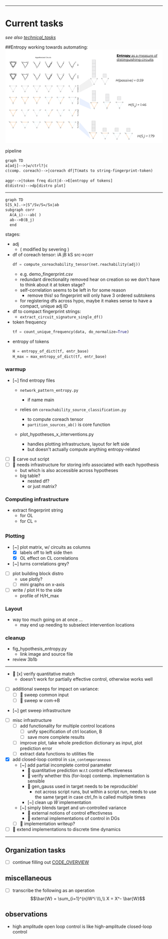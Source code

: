 
---

# Current tasks
*see also [technical_tasks](/sketches_and_notation/planning_big_picture/technical_tasks.md)*

##Entropy
working towards automating:
![](/figures/misc_figure_sketches/circuit_intervention_entropy_mockup.png)



pipeline
```mermaid
graph TD
a[adj]-->|w/ctrl?|c
c(comp. coreach)-->|coreach df|T(mats to string-fingerprint-token)

aggr-->|token freq dict|d-->E[entropy of tokens]
d(distro)-->dp[distro plot]
```

---
```mermaid
graph TD
S[S_k].->|S^/Sv/S=/Sx|ab
subgraph corr
  A(A_i)---ab( )
  ab-->B(B_j)
  end
```

stages:
- adj 
  - ( modified by severing )
- df of coreach tensor: iA	jB	kS src→corr
  ```python
  df = compute_coreachability_tensor(net.reachability(adj))
  ```
  - e.g. demo_fingerprint.csv
  - redundant directionality removed hear on creation so we don't have to think about it at token stage?
  - self-correlation seems to be left in for some reason
    - remove this! so fingerprint will only have 3 ordered subtokens
  - for registering dfs across hypo, maybe it makes sense to have a compact, unique adj ID
- df to compact fingerprint strings:
  - `extract_circuit_signature_single_df()`
- token frequency 
  ```python
  tf = count_unique_frequency(data, do_normalize=True)
  ```
- entropy of tokens 
  ```python
  H = entropy_of_dict(tf, entr_base)
  H_max = max_entropy_of_dict(tf, entr_base)
  ```


### warmup 
- [~] find entropy files
  - `network_pattern_entropy.py`
    - if name main 
  - relies on `coreachability_source_classification.py` 
    - to compute coreach tensor
    - `partition_sources_ab()` is core function
    
  - plot_hypotheses_x_interventions.py
    - handles plotting infrastructure, layout for left side 
    - but doesn't actually compute anything entropy-related
    
- [ ] 🧿 carve out script
- [ ] :dart: needs infrastructure for storing info associated with each hypothesis
  - but which is also accessible across hypotheses 
  - big table?
    - nested df?
    - or just matrix?
       

### Computing infrastructure 
- extract fingerprint string 
  - for OL 
  - for CL :star:
  
### Plotting 
- [~] plot matrix, w/ circuits as columns 
  - [x] labels off to left side then
  - [x] OL effect on CL correlations
- [~] turns correlations grey?

- [ ] plot building block distro
  - use plotly?
  - [ ] mini graphs on x-axis 
- [ ] write / plot H to the side 
  - profile of H/H_max
  
### Layout 
- way too much going on at once ... 
  - may end up needing to subselect intervention locations 
  
### cleanup 
- fig_hypothesis_entropy.py
  - link image and source file
- review 3b1b

--- 
- 🎯 [x] verify quantitative match
  - doesn't work for partially effective control, otherwise works well
- [ ] additional sweeps for impact on variance:
  - [ ] 🧵 sweep common input
  - [ ] 🧵 sweep w com→B

- [~] get sweep infrastructure
- [ ] misc infrastructure
  - [ ] add functionality for multiple control locations
    - [ ] unify specification of ctrl location, B
    - [ ] save more complete results
  - [ ] improve plot, take whole prediction dictionary as input, plot prediction error
  - [ ] extract data functions to utilities file
- [x] add closed-loop control in `sim_contemporaneous`
  - [~] add partial incomplete control parameter
    - 🧵 quantitative prediction w.r.t control effectiveness
    - 🧵 verify whether this (for-loop) contemp. implementation is sensible 
    - 🧵 gen_gauss used in target needs to be reproducible!
      - not across script runs, but within a script run, needs to use the same target in case ctrl_fn is called multiple times
    - [~] clean up $\bar{W}$ implementation
  - [~] simply blends target and un-controlled variance
    - 🧵 external notions of control effectivness 
    - 🧵 external implementations of control in DGs
  - [ ] 🎁 implementation writeup?
- [ ] 🎁 extend implementations to discrete time dynamics
---
## Organization tasks 
- [ ] continue filling out [CODE_OVERVIEW](CODE_OVERVIEW.md)

## miscellaneous
- [ ] transcribe the following as an operation $$\bar{W} = \sum_{i=1}^{n}W^i \\\,\\ X = X^- \bar{W}$$
  
## observations
- high amplitude open loop control is like high-amplitude closed-loop control